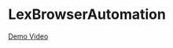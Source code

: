 # LexBrowserAutomation  

[Demo Video](https://www.loom.com/share/b9d6aa6e3a5f455e8232e6d6a2ac3872?sid=95cf065c-1c20-4d05-bebb-1ba223b49d6b)
